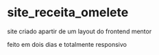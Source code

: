 # site_receita_omelete

site criado apartir de um layout do frontend mentor

feito em dois dias e totalmente responsivo
